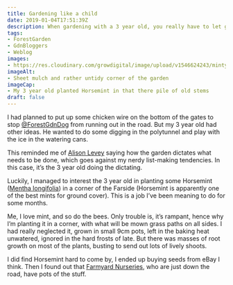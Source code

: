 ```yaml
---
title: Gardening like a child
date: 2019-01-04T17:51:39Z
description: When gardening with a 3 year old, you really have to let go and go with the flow.
tags: 
- ForestGarden
- GdnBloggers
- Weblog
images: 
- https://res.cloudinary.com/growdigital/image/upload/v1546624243/minty-corner-E3090B70.jpg
imageAlt: 
- Sheet mulch and rather untidy corner of the garden
imageCap:
- My 3 year old planted Horsemint in that there pile of old stems
draft: false
---
```


I had planned to put up some chicken wire on the bottom of the gates to stop [@ForestGdnDog](https://twitter.com/forestgdndog) from running out in the road. But my 3 year old had other ideas. He wanted to do some digging in the polytunnel and play with the ice in the watering cans. 

This reminded me of [Alison Levey](https://www.blackberrygarden.co.uk) saying how the garden dictates what needs to be done, which goes against my nerdy list-making tendencies. In this case, it’s the 3 year old doing the dictating.

Luckily, I managed to interest the 3 year old in planting some Horsemint ([Mentha longifolia](https://res.cloudinary.com/growdigital/image/upload/v1546624243/minty-corner-E3090B70.jpg)) in a corner of the Farside (Horsemint is apparently one of the best mints for ground cover). This is a job I’ve been meaning to do for some months.

Me, I love mint, and so do the bees. Only trouble is, it’s rampant, hence why I’m planting it in a corner, with what will be mown grass paths on all sides. I had really neglected it, grown in small 9cm pots, left in the baking heat unwatered, ignored in the hard frosts of late. But there was masses of root growth on most of the plants, busting to send out lots of lively shoots.

I did find Horsemint hard to come by, I ended up buying seeds from eBay I think. Then I found out that [Farmyard Nurseries](https://farmyardnurseries.co.uk), who are just down the road, have pots of the stuff. 
